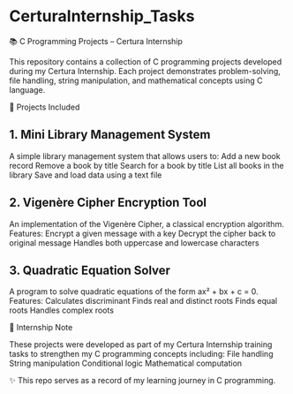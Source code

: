 # CerturaInternship_Tasks

📚 C Programming Projects – Certura Internship

This repository contains a collection of C programming projects developed during my Certura Internship. Each project demonstrates problem-solving, file handling, string manipulation, and mathematical concepts using C language.

🚀 Projects Included

## 1. Mini Library Management System

A simple library management system that allows users to:
Add a new book record
Remove a book by title
Search for a book by title
List all books in the library
Save and load data using a text file


## 2. Vigenère Cipher Encryption Tool

An implementation of the Vigenère Cipher, a classical encryption algorithm.
Features:
Encrypt a given message with a key
Decrypt the cipher back to original message
Handles both uppercase and lowercase characters


## 3. Quadratic Equation Solver

A program to solve quadratic equations of the form ax² + bx + c = 0.
Features:
Calculates discriminant
Finds real and distinct roots
Finds equal roots
Handles complex roots


📌 Internship Note

These projects were developed as part of my Certura Internship training tasks to strengthen my C programming concepts including:
File handling
String manipulation
Conditional logic
Mathematical computation


✨ This repo serves as a record of my learning journey in C programming.
